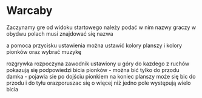 # Warcaby

Zaczynamy gre od widoku startowego należy podać w nim nazwy graczy 
w obydwu polach musi znajdować się nazwa 


a pomoca przycisku ustawienia można ustawić kolory planszy i kolory pionków oraz wybrać muzykę 

rozgrywka 
rozpoczyna zawodnik ustawiony u góry do kazdego z ruchów pokazują się podpowiedzi 
bicia pionków - można bić tylko do przodu 
damka - pojawia sie po dojściu pionkiem na koniec planszy może się bic do przodu i do tyłu orazporuszac się o więcej niż jedno pole
występują wielo bicia 
